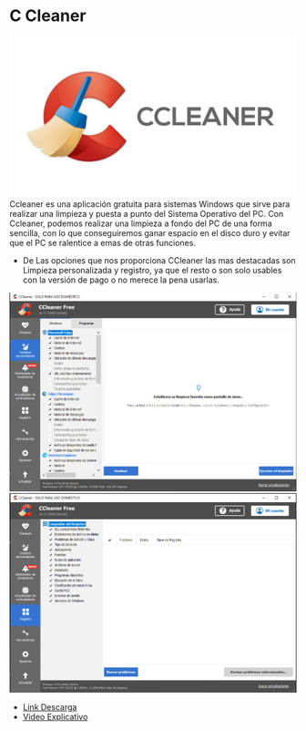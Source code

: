 # C Cleaner
![image](ccleaner.jpg)
Ccleaner es una aplicación gratuita para sistemas Windows que sirve para realizar una limpieza y puesta a punto del Sistema Operativo del PC. Con Ccleaner, podemos realizar una limpieza a fondo del PC de una forma sencilla, con lo que conseguiremos ganar espacio en el disco duro y evitar que el PC se ralentice a emas de otras funciones.

* De Las opciones que nos proporciona CCleaner las mas destacadas son Limpieza personalizada y registro, ya que el resto o son solo usables con la versión de pago o no merece la pena usarlas.

![image](1.PNG)
![image](2.PNG)
- [Link Descarga](https://www.ccleaner.com/es-es/ccleaner/download?ppc_code=012&ppc=a&gclsrc=aw.ds&gclid=EAIaIQobChMI4f3i_avH_gIVEO7tCh0pvg_BEAAYASAAEgIaR_D_BwE)
- [Video Explicativo](https://youtu.be/0kbc_VGObok)
